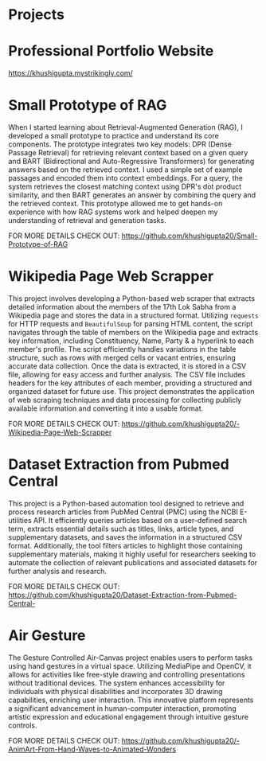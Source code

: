 # Projects

# Professional Portfolio Website 
https://khushigupta.mystrikingly.com/

# Small Prototype of RAG

When I started learning about Retrieval-Augmented Generation (RAG), I developed a small prototype to practice and understand its core components. The prototype integrates two key models: DPR (Dense Passage Retrieval) for retrieving relevant context based on a given query and BART (Bidirectional and Auto-Regressive Transformers) for generating answers based on the retrieved context. I used a simple set of example passages and encoded them into context embeddings. For a query, the system retrieves the closest matching context using DPR's dot product similarity, and then BART generates an answer by combining the query and the retrieved context. This prototype allowed me to get hands-on experience with how RAG systems work and helped deepen my understanding of retrieval and generation tasks.

FOR MORE DETAILS CHECK OUT: https://github.com/khushigupta20/Small-Prototype-of-RAG

# Wikipedia Page Web Scrapper

This project involves developing a Python-based web scraper that extracts detailed information about the members of the 17th Lok Sabha from a Wikipedia page and stores the data in a structured format. Utilizing `requests` for HTTP requests and `BeautifulSoup` for parsing HTML content, the script navigates through the table of members on the Wikipedia page and extracts key information, including Constituency, Name, Party & a hyperlink to each member's profile. The script efficiently handles variations in the table structure, such as rows with merged cells or vacant entries, ensuring accurate data collection. Once the data is extracted, it is stored in a CSV file, allowing for easy access and further analysis. The CSV file includes headers for the key attributes of each member, providing a structured and organized dataset for future use. This project demonstrates the application of web scraping techniques and data processing for collecting publicly available information and converting it into a usable format.

FOR MORE DETAILS CHECK OUT: https://github.com/khushigupta20/-Wikipedia-Page-Web-Scrapper

# Dataset Extraction from Pubmed Central 

This project is a Python-based automation tool designed to retrieve and process research articles from PubMed Central (PMC) using the NCBI E-utilities API. It efficiently queries articles based on a user-defined search term, extracts essential details such as titles, links, article types, and supplementary datasets, and saves the information in a structured CSV format. Additionally, the tool filters articles to highlight those containing supplementary materials, making it highly useful for researchers seeking to automate the collection of relevant publications and associated datasets for further analysis and research.

FOR MORE DETAILS CHECK OUT: https://github.com/khushigupta20/Dataset-Extraction-from-Pubmed-Central-

# Air Gesture 

The Gesture Controlled Air-Canvas project enables users to perform tasks using hand gestures in a virtual space. Utilizing MediaPipe and OpenCV, it allows for activities like free-style drawing and controlling presentations without traditional devices. The system enhances accessibility for individuals with physical disabilities and incorporates 3D drawing capabilities, enriching user interaction. This innovative platform represents a significant advancement in human-computer interaction, promoting artistic expression and educational engagement through intuitive gesture controls.

FOR MORE DETAILS CHECK OUT: https://github.com/khushigupta20/-AnimArt-From-Hand-Waves-to-Animated-Wonders
